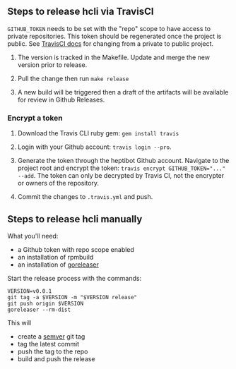 ## Steps to release hcli via TravisCI

`GITHUB_TOKEN` needs to be set with the "repo" scope to have access to private repositories. This token should be regenerated once the project is public. See [TravisCI docs](https://docs.travis-ci.com/user/travis-ci-for-private/#how-can-i-make-a-private-repository-public) for changing from a private to public project.

1. The version is tracked in the Makefile. Update and merge the new version prior to release.

2. Pull the change then run `make release`

3. A new build will be triggered then a draft of the artifacts will be available for review in Github Releases.

### Encrypt a token

1. Download the Travis CLI ruby gem: `gem install travis`

2. Login with your Github account: `travis login --pro`.

3. Generate the token through the heptibot Github account. Navigate to the project root and encrypt the token: `travis encrypt GITHUB_TOKEN="..." --add`. The token can only be decrypted by Travis CI, not the encrypter or owners of the repository.

4. Commit the changes to `.travis.yml` and push.

## Steps to release hcli manually

What you'll need:

 - a Github token with repo scope enabled
 - an installation of rpmbuild
 - an installation of [goreleaser](https://goreleaser.com)

Start the release process with the commands:

```
VERSION=v0.0.1
git tag -a $VERSION -m "$VERSION release"
git push origin $VERSION
goreleaser --rm-dist
```

This will
 - create a [semver](http://semver.org) git tag
 - tag the latest commit
 - push the tag to the repo
 - build and push the release
